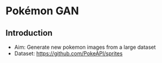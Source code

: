 # Pokémon GAN

## Introduction
* Aim: Generate new pokemon images from a large dataset
* Dataset: https://github.com/PokeAPI/sprites
